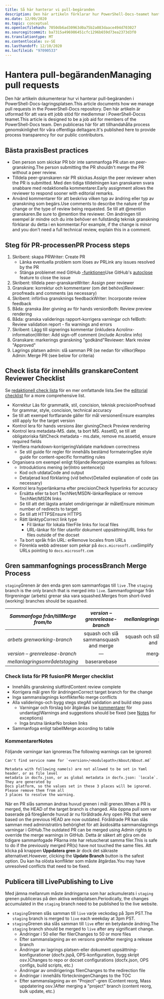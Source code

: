 ```yaml
---
title: Så här hanterar vi pull-begäranden
description: Den här artikeln förklarar hur PowerShell-Docs-teamet hanterar pull-begäranden.
ms.date: 12/09/2020
ms.topic: conceptual
ms.openlocfilehash: 7050db6ad30963d0a75b2a083daace494d703027
ms.sourcegitcommit: ba7315a496986451cfc1296b659d73ea2373d3f0
ms.translationtype: MT
ms.contentlocale: sv-SE
ms.lasthandoff: 12/10/2020
ms.locfileid: "97090533"
---
```

# <a name="managing-pull-requests"></a><span data-ttu-id="ab078-103">Hantera pull-begäranden</span><span class="sxs-lookup"><span data-stu-id="ab078-103">Managing pull requests</span></span>

<span data-ttu-id="ab078-104">Den här artikeln dokumenterar hur vi hanterar pull-begäranden i PowerShell-Docs-lagringsplatsen.</span><span class="sxs-lookup"><span data-stu-id="ab078-104">This article documents how we manage pull requests in the PowerShell-Docs repository.</span></span> <span data-ttu-id="ab078-105">Den här artikeln är utformad för att vara ett jobb stöd för medlemmar i PowerShell-Docss teamet.</span><span class="sxs-lookup"><span data-stu-id="ab078-105">This article is designed to be a job aid for members of the PowerShell-Docs team.</span></span> <span data-ttu-id="ab078-106">Den publiceras här för att tillhandahålla process genomskinlighet för våra offentliga deltagare.</span><span class="sxs-lookup"><span data-stu-id="ab078-106">It's published here to provide process transparency for our public contributors.</span></span>

## <a name="best-practices"></a><span data-ttu-id="ab078-107">Bästa praxis</span><span class="sxs-lookup"><span data-stu-id="ab078-107">Best practices</span></span>

- <span data-ttu-id="ab078-108">Den person som skickar PR bör inte sammanfoga PR utan en peer-granskning.</span><span class="sxs-lookup"><span data-stu-id="ab078-108">The person submitting the PR shouldn't merge the PR without a peer review.</span></span>
- <span data-ttu-id="ab078-109">Tilldela peer-granskaren när PR skickas.</span><span class="sxs-lookup"><span data-stu-id="ab078-109">Assign the peer reviewer when the PR is submitted.</span></span> <span data-ttu-id="ab078-110">Med den tidiga tilldelningen kan granskaren svara snabbare med redaktionella kommentarer.</span><span class="sxs-lookup"><span data-stu-id="ab078-110">Early assignment allows the reviewer to respond sooner with editorial remarks.</span></span>
- <span data-ttu-id="ab078-111">Använd kommentarer för att beskriva vilken typ av ändring eller typ av granskning som begärs.</span><span class="sxs-lookup"><span data-stu-id="ab078-111">Use comments to describe the nature of the change or the type of review being requested.</span></span> <span data-ttu-id="ab078-112">Se till att @mention granskaren.</span><span class="sxs-lookup"><span data-stu-id="ab078-112">Be sure to @mention the reviewer.</span></span> <span data-ttu-id="ab078-113">Om ändringen till exempel är mindre och du inte behöver en fullständig teknisk granskning förklarar du detta i en kommentar.</span><span class="sxs-lookup"><span data-stu-id="ab078-113">For example, if the change is minor and you don't need a full technical review, explain this in a comment.</span></span>

## <a name="pr-process-steps"></a><span data-ttu-id="ab078-114">Steg för PR-processen</span><span class="sxs-lookup"><span data-stu-id="ab078-114">PR Process steps</span></span>

1. <span data-ttu-id="ab078-115">Skribent: skapa PR</span><span class="sxs-lookup"><span data-stu-id="ab078-115">Writer: Create PR</span></span>
   - <span data-ttu-id="ab078-116">Länka eventuella problem som löses av PR</span><span class="sxs-lookup"><span data-stu-id="ab078-116">Link any issues resolved by the PR</span></span>
   - <span data-ttu-id="ab078-117">Stänga problemet med GitHub [-funktionen](https://help.github.com/en/articles/closing-issues-using-keywords)</span><span class="sxs-lookup"><span data-stu-id="ab078-117">Use GitHub's [autoclose](https://help.github.com/en/articles/closing-issues-using-keywords) feature to close the issue</span></span>
1. <span data-ttu-id="ab078-118">Skribent: tilldela peer-granskare</span><span class="sxs-lookup"><span data-stu-id="ab078-118">Writer: Assign peer reviewer</span></span>
1. <span data-ttu-id="ab078-119">Granskare: korrektur och kommentarer (om det behövs)</span><span class="sxs-lookup"><span data-stu-id="ab078-119">Reviewer: proofreads and comments (as necessary)</span></span>
1. <span data-ttu-id="ab078-120">Skribent: införliva gransknings feedback</span><span class="sxs-lookup"><span data-stu-id="ab078-120">Writer: Incorporate review feedback</span></span>
1. <span data-ttu-id="ab078-121">Båda: granska åter givning av för hands version</span><span class="sxs-lookup"><span data-stu-id="ab078-121">Both: Review preview rendering</span></span>
1. <span data-ttu-id="ab078-122">Båda: granska validerings rapport-korrigera varningar och fel</span><span class="sxs-lookup"><span data-stu-id="ab078-122">Both: Review validation report - fix warnings and errors</span></span>
1. <span data-ttu-id="ab078-123">Skribent: Lägg till signerings kommentar (inkludera Acrolinx-information)</span><span class="sxs-lookup"><span data-stu-id="ab078-123">Writer: Add sign-off comment (include Acrolinx info)</span></span>
1. <span data-ttu-id="ab078-124">Granskare: markerings granskning "godkänd"</span><span class="sxs-lookup"><span data-stu-id="ab078-124">Reviewer: Mark review "Approved"</span></span>
1. <span data-ttu-id="ab078-125">Lagrings platsen admin: slå samman PR (se nedan för villkor)</span><span class="sxs-lookup"><span data-stu-id="ab078-125">Repo Admin: Merge PR (see below for criteria)</span></span>

## <a name="content-reviewer-checklist"></a><span data-ttu-id="ab078-126">Check lista för innehålls granskare</span><span class="sxs-lookup"><span data-stu-id="ab078-126">Content Reviewer Checklist</span></span>

<span data-ttu-id="ab078-127">Se [redaktionell check lista](editorial-checklist.md) för en mer omfattande lista.</span><span class="sxs-lookup"><span data-stu-id="ab078-127">See the [editorial checklist](editorial-checklist.md) for a more comprehensive list.</span></span>

- <span data-ttu-id="ab078-128">Korrektur Läs för grammatik, stil, concision, teknisk precision</span><span class="sxs-lookup"><span data-stu-id="ab078-128">Proofread for grammar, style, concision, technical accuracy</span></span>
- <span data-ttu-id="ab078-129">Se till att exempel fortfarande gäller för mål versionen</span><span class="sxs-lookup"><span data-stu-id="ab078-129">Ensure examples still apply for the target version</span></span>
- <span data-ttu-id="ab078-130">Kontrol lera för hands versions åter givning</span><span class="sxs-lookup"><span data-stu-id="ab078-130">Check Preview rendering</span></span>
- <span data-ttu-id="ab078-131">Kontrol lera metadata-MS. date, ta bort MS. AssetID, se till att obligatoriska fält</span><span class="sxs-lookup"><span data-stu-id="ab078-131">Check metadata - ms.date, remove ms.assetid, ensure required fields</span></span>
- <span data-ttu-id="ab078-132">Verifiera markdown-korrigering</span><span class="sxs-lookup"><span data-stu-id="ab078-132">Validate markdown correctness</span></span>
  - <span data-ttu-id="ab078-133">Se stil guide för regler för innehålls bestämd formatering</span><span class="sxs-lookup"><span data-stu-id="ab078-133">See style guide for content-specific formatting rules</span></span>
- <span data-ttu-id="ab078-134">Organisera om exempel enligt följande:</span><span class="sxs-lookup"><span data-stu-id="ab078-134">Reorganize examples as follows:</span></span>
  - <span data-ttu-id="ab078-135">Introduktions mening (er)</span><span class="sxs-lookup"><span data-stu-id="ab078-135">Intro sentence(s)</span></span>
  - <span data-ttu-id="ab078-136">Kod och utdata</span><span class="sxs-lookup"><span data-stu-id="ab078-136">Code and output</span></span>
  - <span data-ttu-id="ab078-137">Detaljerad kod förklaring (vid behov)</span><span class="sxs-lookup"><span data-stu-id="ab078-137">Detailed explanation of code (as necessary)</span></span>
- <span data-ttu-id="ab078-138">Kontrol lera hyperlänkarna efter precision</span><span class="sxs-lookup"><span data-stu-id="ab078-138">Check hyperlinks for accuracy</span></span>
  - <span data-ttu-id="ab078-139">Ersätta eller ta bort TechNet/MSDN-länkar</span><span class="sxs-lookup"><span data-stu-id="ab078-139">Replace or remove TechNet/MSDN links</span></span>
  - <span data-ttu-id="ab078-140">Se till att det lägsta antalet omdirigeringar är målet</span><span class="sxs-lookup"><span data-stu-id="ab078-140">Ensure minimum number of redirects to target</span></span>
  - <span data-ttu-id="ab078-141">Se till att HTTPS</span><span class="sxs-lookup"><span data-stu-id="ab078-141">Ensure HTTPS</span></span>
  - <span data-ttu-id="ab078-142">Rätt länktyp</span><span class="sxs-lookup"><span data-stu-id="ab078-142">Correct link type</span></span>
    - <span data-ttu-id="ab078-143">Fil länkar för lokala filer</span><span class="sxs-lookup"><span data-stu-id="ab078-143">File links for local files</span></span>
    - <span data-ttu-id="ab078-144">URL-länkar för filer utanför dokument uppsättning</span><span class="sxs-lookup"><span data-stu-id="ab078-144">URL links for files outside of the docset</span></span>
  - <span data-ttu-id="ab078-145">Ta bort språk från URL: er</span><span class="sxs-lookup"><span data-stu-id="ab078-145">Remove locales from URLs</span></span>
  - <span data-ttu-id="ab078-146">Förenkla webb adresser som pekar på `docs.microsoft.com`</span><span class="sxs-lookup"><span data-stu-id="ab078-146">Simplify URLs pointing to `docs.microsoft.com`</span></span>

## <a name="branch-merge-process"></a><span data-ttu-id="ab078-147">Gren sammanfognings process</span><span class="sxs-lookup"><span data-stu-id="ab078-147">Branch Merge Process</span></span>

<span data-ttu-id="ab078-148">`staging`Grenen är den enda gren som sammanfogas till `live` .</span><span class="sxs-lookup"><span data-stu-id="ab078-148">The `staging` branch is the only branch that is merged into `live`.</span></span> <span data-ttu-id="ab078-149">Sammanfogningar från förgreningar (arbets) grenar ska vara squashed.</span><span class="sxs-lookup"><span data-stu-id="ab078-149">Merges from short-lived (working) branches should be squashed.</span></span>

| <span data-ttu-id="ab078-150">*Sammanfoga från/till*</span><span class="sxs-lookup"><span data-stu-id="ab078-150">*Merge from/to*</span></span>  | <span data-ttu-id="ab078-151">*version – gren*</span><span class="sxs-lookup"><span data-stu-id="ab078-151">*release-branch*</span></span> | <span data-ttu-id="ab078-152">*mellanlagringsområdet*</span><span class="sxs-lookup"><span data-stu-id="ab078-152">*staging*</span></span>        | <span data-ttu-id="ab078-153">*realtidsinformation*</span><span class="sxs-lookup"><span data-stu-id="ab078-153">*live*</span></span>      |
| ---------------- |:----------------:|:----------------:|:-----------:|
| <span data-ttu-id="ab078-154">*arbets gren*</span><span class="sxs-lookup"><span data-stu-id="ab078-154">*working-branch*</span></span> | <span data-ttu-id="ab078-155">squash och slå samman</span><span class="sxs-lookup"><span data-stu-id="ab078-155">squash and merge</span></span> | <span data-ttu-id="ab078-156">squash och slå samman</span><span class="sxs-lookup"><span data-stu-id="ab078-156">squash and merge</span></span> | <span data-ttu-id="ab078-157">Inte tillåtet</span><span class="sxs-lookup"><span data-stu-id="ab078-157">Not allowed</span></span> |
| <span data-ttu-id="ab078-158">*version – gren*</span><span class="sxs-lookup"><span data-stu-id="ab078-158">*release-branch*</span></span> | &mdash;          | <span data-ttu-id="ab078-159">merge</span><span class="sxs-lookup"><span data-stu-id="ab078-159">merge</span></span>            | <span data-ttu-id="ab078-160">Inte tillåtet</span><span class="sxs-lookup"><span data-stu-id="ab078-160">Not allowed</span></span> |
| <span data-ttu-id="ab078-161">*mellanlagringsområdet*</span><span class="sxs-lookup"><span data-stu-id="ab078-161">*staging*</span></span>        | <span data-ttu-id="ab078-162">basera</span><span class="sxs-lookup"><span data-stu-id="ab078-162">rebase</span></span>           | &mdash;          | <span data-ttu-id="ab078-163">merge</span><span class="sxs-lookup"><span data-stu-id="ab078-163">merge</span></span>       |

### <a name="pr-merger-checklist"></a><span data-ttu-id="ab078-164">Check lista för PR fusion</span><span class="sxs-lookup"><span data-stu-id="ab078-164">PR Merger checklist</span></span>

- <span data-ttu-id="ab078-165">Innehålls granskning slutförd</span><span class="sxs-lookup"><span data-stu-id="ab078-165">Content review complete</span></span>
- <span data-ttu-id="ab078-166">Korrigera mål gren för ändringen</span><span class="sxs-lookup"><span data-stu-id="ab078-166">Correct target branch for the change</span></span>
- <span data-ttu-id="ab078-167">Inga sammanslagnings konflikter</span><span class="sxs-lookup"><span data-stu-id="ab078-167">No merge conflicts</span></span>
- <span data-ttu-id="ab078-168">Alla validerings-och bygg stegs steg</span><span class="sxs-lookup"><span data-stu-id="ab078-168">All validation and build step pass</span></span>
  - <span data-ttu-id="ab078-169">Varningar och förslag bör åtgärdas (se [kommentarer](#notes) för undantag)</span><span class="sxs-lookup"><span data-stu-id="ab078-169">Warnings and suggestions should be fixed (see [Notes](#notes) for exceptions)</span></span>
  - <span data-ttu-id="ab078-170">Inga brutna länkar</span><span class="sxs-lookup"><span data-stu-id="ab078-170">No broken links</span></span>
- <span data-ttu-id="ab078-171">Sammanfoga enligt tabell</span><span class="sxs-lookup"><span data-stu-id="ab078-171">Merge according to table</span></span>

### <a name="notes"></a><span data-ttu-id="ab078-172">Kommentarer</span><span class="sxs-lookup"><span data-stu-id="ab078-172">Notes</span></span>

<span data-ttu-id="ab078-173">Följande varningar kan ignoreras:</span><span class="sxs-lookup"><span data-stu-id="ab078-173">The following warnings can be ignored:</span></span>

```
Can't find service name for `<version>/<modulepath>/About/About.md`
```

```
Metadata with following name(s) are not allowed to be set in Yaml header, or as file level
metadata in docfx.json, or as global metadata in docfx.json: `locale`. They are generated by
Docs platform, so the values set in these 3 places will be ignored. Please remove them from all
3 places to resolve the warning.
```

<span data-ttu-id="ab078-174">När en PR slås samman ändras huvud grenen i mål grenen.</span><span class="sxs-lookup"><span data-stu-id="ab078-174">When a PR is merged, the HEAD of the target branch is changed.</span></span> <span data-ttu-id="ab078-175">Alla öppna pull som var baserade på föregående huvud är nu föråldrade.</span><span class="sxs-lookup"><span data-stu-id="ab078-175">Any open PRs that were based on the previous HEAD are now outdated.</span></span> <span data-ttu-id="ab078-176">Föråldrade PR kan slås samman med administratörs behörighet för att åsidosätta sammanslagnings varningar i GitHub.</span><span class="sxs-lookup"><span data-stu-id="ab078-176">The outdated PR can be merged using Admin rights to override the merge warnings in GitHub.</span></span> <span data-ttu-id="ab078-177">Detta är säkert att göra om de tidigare sammanfogade PRarna inte har retuscherat samma filer.</span><span class="sxs-lookup"><span data-stu-id="ab078-177">This is safe to do if the previously merged PR(s) have not touched the same files.</span></span> <span data-ttu-id="ab078-178">Att klicka på knappen **Uppdatera gren** är dock det säkraste alternativet.</span><span class="sxs-lookup"><span data-stu-id="ab078-178">However, clicking the **Update Branch** button is the safest option.</span></span> <span data-ttu-id="ab078-179">Du kan ha olösta konflikter som måste åtgärdas.</span><span class="sxs-lookup"><span data-stu-id="ab078-179">You may have unresolved conflicts that need to be fixed.</span></span>

## <a name="publishing-to-live"></a><span data-ttu-id="ab078-180">Publicera till Live</span><span class="sxs-lookup"><span data-stu-id="ab078-180">Publishing to Live</span></span>

<span data-ttu-id="ab078-181">Med jämna mellanrum måste ändringarna som har ackumulerats i `staging` grenen publiceras på den aktiva webbplatsen.</span><span class="sxs-lookup"><span data-stu-id="ab078-181">Periodically, the changes accumulated in the `staging` branch need to be published to the live website.</span></span>

- <span data-ttu-id="ab078-182">`staging`Grenen slås samman till `live` varje veckodag på 3pm PST.</span><span class="sxs-lookup"><span data-stu-id="ab078-182">The `staging` branch is merged to `live` each weekday at 3pm PST.</span></span>
- <span data-ttu-id="ab078-183">`staging`Grenen ska slås samman till `live` efter en betydande ändring.</span><span class="sxs-lookup"><span data-stu-id="ab078-183">The `staging` branch should be merged to `live` after any significant change.</span></span>
  - <span data-ttu-id="ab078-184">Ändringar i 50 eller fler filer</span><span class="sxs-lookup"><span data-stu-id="ab078-184">Changes to 50 or more files</span></span>
  - <span data-ttu-id="ab078-185">Efter sammanslagning av en versions gren</span><span class="sxs-lookup"><span data-stu-id="ab078-185">After merging a release branch</span></span>
  - <span data-ttu-id="ab078-186">Ändringar av lagrings platsen-eller dokument uppsättning-konfigurationer (docfx.jspå, OPS-konfiguration, bygg skript osv.)</span><span class="sxs-lookup"><span data-stu-id="ab078-186">Changes to repo or docset configurations (docfx.json, OPS configs, build scripts, etc.)</span></span>
  - <span data-ttu-id="ab078-187">Ändringar av omdirigerings filen</span><span class="sxs-lookup"><span data-stu-id="ab078-187">Changes to the redirection file</span></span>
  - <span data-ttu-id="ab078-188">Ändringar i innehålls förteckningen</span><span class="sxs-lookup"><span data-stu-id="ab078-188">Changes to the TOC</span></span>
  - <span data-ttu-id="ab078-189">Efter sammanslagning av en "Project"-gren (Content reorg, Mass uppdatering osv.)</span><span class="sxs-lookup"><span data-stu-id="ab078-189">After merging a "project" branch (content reorg, bulk update, etc.)</span></span>

